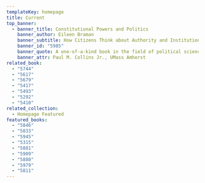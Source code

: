 ```yaml
---
templateKey: homepage
title: Current
top_banner:
  - banner_title: Constitutional Powers and Politics
    banner_author: Eileen Braman
    banner_subtitle: How Citizens Think about Authority and Institutional Change
    banner_id: "5985"
    banner_quote: A one-of-a-kind book in the field of political science.
    banner_attr: Paul M. Collins Jr., UMass Amherst
related_book:
  - "5744"
  - "5617"
  - "5679"
  - "5417"
  - "5493"
  - "5292"
  - "5410"
related_collection:
  - Homepage Featured
featured_books:
  - "5846"
  - "5833"
  - "5945"
  - "5315"
  - "5881"
  - "5909"
  - "5880"
  - "5979"
  - "5811"
---
```

